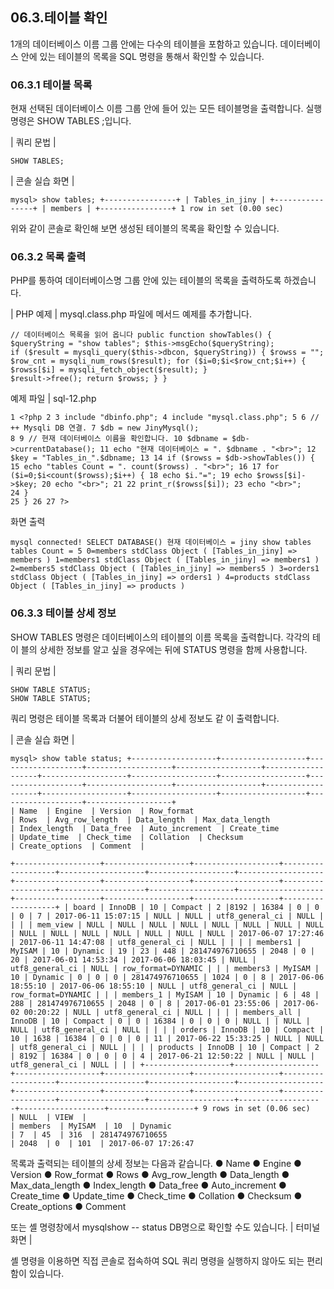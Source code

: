 
## 06.3.테이블 확인 
1개의 데이터베이스 이름 그룹 안에는 다수의 테이블을 포함하고 있습니다. 데이터베이 스 안에 있는 테이블의 목록을 SQL 명령을 통해서 확인할 수 있습니다. 

### 06.3.1 테이블 목록 
현재 선택된 데이터베이스 이름 그룹 안에 들어 있는 모든 테이블명을 출력합니다. 실행 
명령은 SHOW TABLES ;입니다. 

| 쿼리 문법 | 
```
SHOW TABLES;
```

| 콘솔 실습 화면 | 
```
mysql> show tables; +----------------+ | Tables_in_jiny | +----------------+ | members | +----------------+ 1 row in set (0.00 sec) 
```

위와 같이 콘솔로 확인해 보면 생성된 테이블의 목록을 확인할 수 있습니다. 

### 06.3.2 목록 출력 
PHP를 통하여 데이터베이스명 그룹 안에 있는 테이블의 목록을 출력하도록 하겠습니다. 

| PHP 예제 | 
mysql.class.php 파일에 메서드 예제를 추가합니다. 
```
// 데이터베이스 목록을 읽어 옵니다 public function showTables() { 
$queryString = "show tables"; $this->msgEcho($queryString); 
if ($result = mysqli_query($this->dbcon, $queryString)) { $rowss = ""; $row_cnt = mysqli_num_rows($result); for ($i=0;$i<$row_cnt;$i++) { 
$rowss[$i] = mysqli_fetch_object($result); } 
$result->free(); return $rowss; } } 
```
예제 파일 | sql-12.php 
```
1 <?php 2 3 include "dbinfo.php"; 4 include "mysql.class.php"; 5 6 // ++ Mysqli DB 연결. 7 $db = new JinyMysql(); 
8 9 // 현재 데이터베이스 이름을 확인합니다. 10 $dbname = $db->currentDatabase(); 11 echo "현재 데이터베이스 = ". $dbname . "<br>"; 12 $key = "Tables_in_".$dbname; 13 14 if ($rowss = $db->showTables()) { 15 echo "tables Count = ". count($rowss) . "<br>"; 16 17 for ($i=0;$i<count($rowss);$i++) { 18 echo $i."="; 19 echo $rowss[$i]->$key; 20 echo "<br>"; 21 22 print_r($rowss[$i]); 23 echo "<br>"; 
24 } 
25 } 26 27 ?> 
```

화면 출력 
```
mysql connected! SELECT DATABASE() 현재 데이터베이스 = jiny show tables tables Count = 5 0=members stdClass Object ( [Tables_in_jiny] => members ) 1=members1 stdClass Object ( [Tables_in_jiny] => members1 ) 2=members5 stdClass Object ( [Tables_in_jiny] => members5 ) 3=orders1 stdClass Object ( [Tables_in_jiny] => orders1 ) 4=products stdClass Object ( [Tables_in_jiny] => products ) 
```

### 06.3.3 테이블 상세 정보 
SHOW TABLES 명령은 데이터베이스의 테이블의 이름 목록을 출력합니다. 각각의 테이 블의 상세한 정보를 알고 싶을 경우에는 뒤에 STATUS 명령을 함께 사용합니다.

| 쿼리 문법 | 
```
SHOW TABLE STATUS; 
SHOW TABLE STATUS; 
```

쿼리 명령은 테이블 목록과 더불어 테이블의 상세 정보도 같 이 출력합니다. 

| 콘솔 실습 화면 | 
```
mysql> show table status; +-------------------+-------------------+-------------------+-------------------­+-------------------+-------------------+-------------------+-------------------­+-------------------+-------------------+-------------------+-------------------­+-------------------+-------------------+-------------------+-------------------­+-------------------+-------------------+ 
| Name  | Engine  | Version  | Row_format  
| Rows  | Avg_row_length  | Data_length  | Max_data_length  
| Index_length  | Data_free  | Auto_increment  | Create_time  
| Update_time  | Check_time  | Collation  | Checksum  
| Create_options  | Comment  |  

+-------------------+-------------------+-------------------+-------------------­+-------------------+-------------------+-------------------+-------------------­+-------------------+-------------------+-------------------+-------------------­+-------------------+-------------------+-------------------+-------------------­+-------------------+-------------------+ | board | InnoDB | 10 | Compact | 2 |8192 | 16384 | 0 | 0 | 0 | 7 | 2017-06-11 15:07:15 | NULL | NULL | utf8_general_ci | NULL | | | | mem_view | NULL | NULL | NULL | NULL | NULL | NULL | NULL | NULL | NULL | NULL | NULL | NULL | NULL | NULL | NULL | 2017-06-07 17:27:46 | 2017-06-11 14:47:08 | utf8_general_ci | NULL | | | | members1 | MyISAM | 10 | Dynamic | 19 | 23 | 448 | 281474976710655 | 2048 | 0 | 20 | 2017-06-01 14:53:34 | 2017-06-06 18:03:45 | NULL | utf8_general_ci | NULL | row_format=DYNAMIC | | | members3 | MyISAM | 10 | Dynamic | 0 | 0 | 0 | 281474976710655 | 1024 | 0 | 8 | 2017-06-06 18:55:10 | 2017-06-06 18:55:10 | NULL | utf8_general_ci | NULL | row_format=DYNAMIC | | | members_1 | MyISAM | 10 | Dynamic | 6 | 48 | 288 | 281474976710655 | 2048 | 0 | 8 | 2017-06-01 23:55:06 | 2017-06-02 00:20:22 | NULL | utf8_general_ci | NULL | | | | members_all | InnoDB | 10 | Compact | 0 | 0 | 16384 | 0 | 0 | 0 | NULL | | NULL | NULL | utf8_general_ci | NULL | | | | orders | InnoDB | 10 | Compact | 10 | 1638 | 16384 | 0 | 0 | 0 | 11 | 2017-06-22 15:33:25 | NULL | NULL | utf8_general_ci | NULL | | | | products | InnoDB | 10 | Compact | 2 | 8192 | 16384 | 0 | 0 | 0 | 4 | 2017-06-21 12:50:22 | NULL | NULL | utf8_general_ci | NULL | | | +-------------------+-------------------+-------------------+-------------------­+-------------------+-------------------+-------------------+-------------------­+-------------------+-------------------+-------------------+-------------------­+-------------------+-------------------+-------------------+-------------------­+-------------------+-------------------+ 9 rows in set (0.06 sec) 
| NULL  | VIEW  |  
| members  | MyISAM  | 10  | Dynamic  
| 7  | 45  | 316  | 281474976710655  
| 2048  | 0  | 101  | 2017-06-07 17:26:47  
```

목록과 출력되는 테이블의 상세 정보는 다음과 같습니다. 
● Name 
● Engine 
● Version 
● Row_format 
● Rows 
● Avg_row_length 
● Data_length 
● Max_data_length 
● Index_length 
● Data_free 
● Auto_increment 
● Create_time 
● Update_time 
● Check_time 
● Collation 
● Checksum 
● Create_options 
● Comment 

또는 셸 명령창에서 mysqlshow -- status DB명으로 확인할 수도 있습니다. 
| 터미널 화면 | 

셸 명령을 이용하면 직접 콘솔로 접속하여 SQL 쿼리 명령을 실행하지 않아도 되는 편리 
함이 있습니다. 